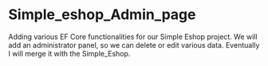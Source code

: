 # Simple_eshop_Admin_page

Adding various EF Core functionalities for our Simple Eshop project. We will add an administrator panel,
so we can delete or edit various data. Eventually I will merge it with the Simple_Eshop.
